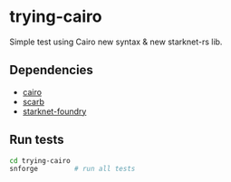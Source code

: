 # trying-cairo

Simple test using Cairo new syntax & new starknet-rs lib.

## Dependencies

- [cairo](https://book.cairo-lang.org/ch01-01-installation.html)
- [scarb](https://docs.swmansion.com/scarb/download)
- [starknet-foundry](https://foundry-rs.github.io/starknet-foundry/getting-started/installation.html)

## Run tests

```bash
cd trying-cairo
snforge         # run all tests
```
